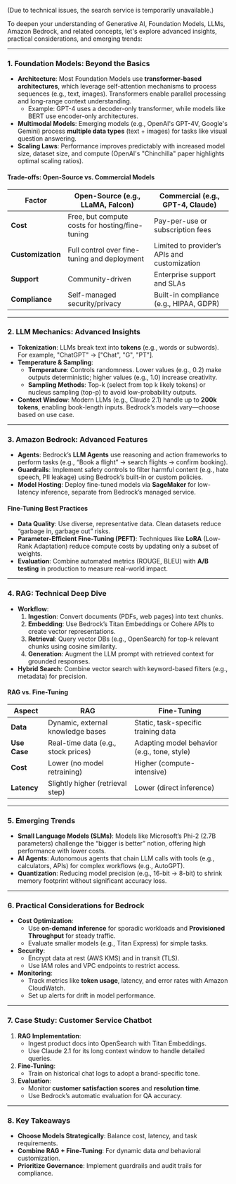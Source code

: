 (Due to technical issues, the search service is temporarily unavailable.)

To deepen your understanding of Generative AI, Foundation Models, LLMs, Amazon Bedrock, and related concepts, let's explore advanced insights, practical considerations, and emerging trends:

---

### **1. Foundation Models: Beyond the Basics**
- **Architecture**: Most Foundation Models use **transformer-based architectures**, which leverage self-attention mechanisms to process sequences (e.g., text, images). Transformers enable parallel processing and long-range context understanding.
  - Example: GPT-4 uses a decoder-only transformer, while models like BERT use encoder-only architectures.
- **Multimodal Models**: Emerging models (e.g., OpenAI's GPT-4V, Google's Gemini) process **multiple data types** (text + images) for tasks like visual question answering.
- **Scaling Laws**: Performance improves predictably with increased model size, dataset size, and compute (OpenAI's "Chinchilla" paper highlights optimal scaling ratios).

#### **Trade-offs: Open-Source vs. Commercial Models**
| **Factor**               | **Open-Source (e.g., LLaMA, Falcon)**          | **Commercial (e.g., GPT-4, Claude)**           |
|--------------------------|-----------------------------------------------|------------------------------------------------|
| **Cost**                 | Free, but compute costs for hosting/fine-tuning | Pay-per-use or subscription fees               |
| **Customization**        | Full control over fine-tuning and deployment   | Limited to provider’s APIs and customization   |
| **Support**              | Community-driven                              | Enterprise support and SLAs                    |
| **Compliance**           | Self-managed security/privacy                 | Built-in compliance (e.g., HIPAA, GDPR)        |

---

### **2. LLM Mechanics: Advanced Insights**
- **Tokenization**: LLMs break text into **tokens** (e.g., words or subwords). For example, "ChatGPT" → ["Chat", "G", "PT"].
- **Temperature & Sampling**: 
  - **Temperature**: Controls randomness. Lower values (e.g., 0.2) make outputs deterministic; higher values (e.g., 1.0) increase creativity.
  - **Sampling Methods**: Top-k (select from top k likely tokens) or nucleus sampling (top-p) to avoid low-probability outputs.
- **Context Window**: Modern LLMs (e.g., Claude 2.1) handle up to **200k tokens**, enabling book-length inputs. Bedrock’s models vary—choose based on use case.

---

### **3. Amazon Bedrock: Advanced Features**
- **Agents**: Bedrock’s **LLM Agents** use reasoning and action frameworks to perform tasks (e.g., “Book a flight” → search flights → confirm booking).
- **Guardrails**: Implement safety controls to filter harmful content (e.g., hate speech, PII leakage) using Bedrock’s built-in or custom policies.
- **Model Hosting**: Deploy fine-tuned models via **SageMaker** for low-latency inference, separate from Bedrock’s managed service.

#### **Fine-Tuning Best Practices**
- **Data Quality**: Use diverse, representative data. Clean datasets reduce “garbage in, garbage out” risks.
- **Parameter-Efficient Fine-Tuning (PEFT)**: Techniques like **LoRA** (Low-Rank Adaptation) reduce compute costs by updating only a subset of weights.
- **Evaluation**: Combine automated metrics (ROUGE, BLEU) with **A/B testing** in production to measure real-world impact.

---

### **4. RAG: Technical Deep Dive**
- **Workflow**:
  1. **Ingestion**: Convert documents (PDFs, web pages) into text chunks.
  2. **Embedding**: Use Bedrock’s Titan Embeddings or Cohere APIs to create vector representations.
  3. **Retrieval**: Query vector DBs (e.g., OpenSearch) for top-k relevant chunks using cosine similarity.
  4. **Generation**: Augment the LLM prompt with retrieved context for grounded responses.
- **Hybrid Search**: Combine vector search with keyword-based filters (e.g., metadata) for precision.

#### **RAG vs. Fine-Tuning**
| **Aspect**       | **RAG**                                      | **Fine-Tuning**                              |
|-------------------|----------------------------------------------|----------------------------------------------|
| **Data**          | Dynamic, external knowledge bases           | Static, task-specific training data          |
| **Use Case**      | Real-time data (e.g., stock prices)          | Adapting model behavior (e.g., tone, style)  |
| **Cost**          | Lower (no model retraining)                  | Higher (compute-intensive)                   |
| **Latency**       | Slightly higher (retrieval step)             | Lower (direct inference)                     |

---

### **5. Emerging Trends**
- **Small Language Models (SLMs)**: Models like Microsoft’s Phi-2 (2.7B parameters) challenge the “bigger is better” notion, offering high performance with lower costs.
- **AI Agents**: Autonomous agents that chain LLM calls with tools (e.g., calculators, APIs) for complex workflows (e.g., AutoGPT).
- **Quantization**: Reducing model precision (e.g., 16-bit → 8-bit) to shrink memory footprint without significant accuracy loss.

---

### **6. Practical Considerations for Bedrock**
- **Cost Optimization**:
  - Use **on-demand inference** for sporadic workloads and **Provisioned Throughput** for steady traffic.
  - Evaluate smaller models (e.g., Titan Express) for simple tasks.
- **Security**:
  - Encrypt data at rest (AWS KMS) and in transit (TLS).
  - Use IAM roles and VPC endpoints to restrict access.
- **Monitoring**:
  - Track metrics like **token usage**, latency, and error rates with Amazon CloudWatch.
  - Set up alerts for drift in model performance.

---

### **7. Case Study: Customer Service Chatbot**
1. **RAG Implementation**:
   - Ingest product docs into OpenSearch with Titan Embeddings.
   - Use Claude 2.1 for its long context window to handle detailed queries.
2. **Fine-Tuning**:
   - Train on historical chat logs to adopt a brand-specific tone.
3. **Evaluation**:
   - Monitor **customer satisfaction scores** and **resolution time**.
   - Use Bedrock’s automatic evaluation for QA accuracy.

---

### **8. Key Takeaways**
- **Choose Models Strategically**: Balance cost, latency, and task requirements.
- **Combine RAG + Fine-Tuning**: For dynamic data *and* behavioral customization.
- **Prioritize Governance**: Implement guardrails and audit trails for compliance.
